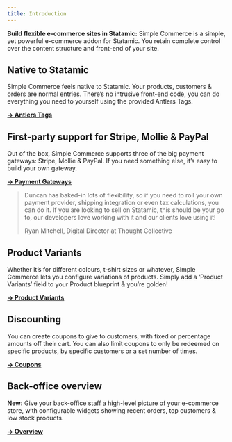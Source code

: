 ```yaml
---
title: Introduction
---
```


**Build flexible e-commerce sites in Statamic:** Simple Commerce is a simple, yet powerful e-commerce addon for Statamic. You retain complete control over the content structure and front-end of your site.

## Native to Statamic

Simple Commerce feels native to Statamic. Your products, customers & orders are normal entries. There’s no intrusive front-end code, you can do everything you need to yourself using the provided Antlers Tags.

[**→ Antlers Tags**](/tags)

## First-party support for Stripe, Mollie & PayPal

Out of the box, Simple Commerce supports three of the big payment gateways: Stripe, Mollie & PayPal. If you need something else, it’s easy to build your own gateway.

[**→ Payment Gateways**](/payment-gateways)

> Duncan has baked-in lots of flexibility, so if you need to roll your own payment provider, shipping integration or even tax calculations, you can do it. If you are looking to sell on Statamic, this should be your go to, our developers love working with it and our clients love using it!
>
> Ryan Mitchell, Digital Director at Thought Collective

## Product Variants

Whether it’s for different colours, t-shirt sizes or whatever, Simple Commerce lets you configure variations of products. Simply add a ‘Product Variants’ field to your Product blueprint & you’re golden!

[**→ Product Variants**](/product-variants)

## Discounting

You can create coupons to give to customers, with fixed or percentage amounts off their cart. You can also limit coupons to only be redeemed on specific products, by specific customers or a set number of times.

[**→ Coupons**](/coupons)

## Back-office overview

**New:** Give your back-office staff a high-level picture of your e-commerce store, with configurable widgets showing recent orders, top customers & low stock products.

[**→ Overview**](/control-panel#content-overview-page)
